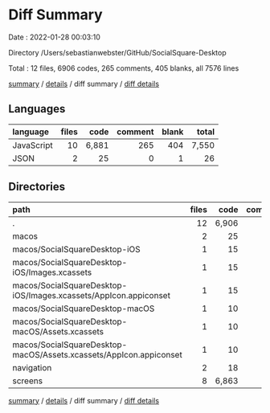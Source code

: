 # Diff Summary

Date : 2022-01-28 00:03:10

Directory /Users/sebastianwebster/GitHub/SocialSquare-Desktop

Total : 12 files,  6906 codes, 265 comments, 405 blanks, all 7576 lines

[summary](results.md) / [details](details.md) / diff summary / [diff details](diff-details.md)

## Languages
| language | files | code | comment | blank | total |
| :--- | ---: | ---: | ---: | ---: | ---: |
| JavaScript | 10 | 6,881 | 265 | 404 | 7,550 |
| JSON | 2 | 25 | 0 | 1 | 26 |

## Directories
| path | files | code | comment | blank | total |
| :--- | ---: | ---: | ---: | ---: | ---: |
| . | 12 | 6,906 | 265 | 405 | 7,576 |
| macos | 2 | 25 | 0 | 1 | 26 |
| macos/SocialSquareDesktop-iOS | 1 | 15 | 0 | 1 | 16 |
| macos/SocialSquareDesktop-iOS/Images.xcassets | 1 | 15 | 0 | 1 | 16 |
| macos/SocialSquareDesktop-iOS/Images.xcassets/AppIcon.appiconset | 1 | 15 | 0 | 1 | 16 |
| macos/SocialSquareDesktop-macOS | 1 | 10 | 0 | 0 | 10 |
| macos/SocialSquareDesktop-macOS/Assets.xcassets | 1 | 10 | 0 | 0 | 10 |
| macos/SocialSquareDesktop-macOS/Assets.xcassets/AppIcon.appiconset | 1 | 10 | 0 | 0 | 10 |
| navigation | 2 | 18 | 0 | 0 | 18 |
| screens | 8 | 6,863 | 265 | 404 | 7,532 |

[summary](results.md) / [details](details.md) / diff summary / [diff details](diff-details.md)